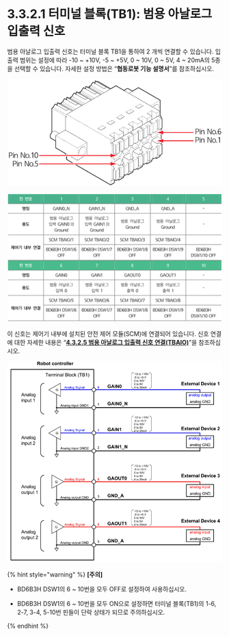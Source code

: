 # 3.3.2.1 터미널 블록\(TB1\): 범용 아날로그 입출력 신호

범용 아날로그 입출력 신호는 터미널 블록 TB1을 통하여 2 개씩 연결할 수 있습니다. 입출력 범위는 설정에 따라 -10 ~ +10V, -5 ~ +5V, 0 ~ 10V, 0 ~ 5V, 4 ~ 20mA의 5종을 선택할 수 있습니다. 자세한 설정 방법은 “**협동로봇 기능 설명서**”를 참조하십시오.

![](../../../.gitbook/assets/tb1_1.png)

![](../../../.gitbook/assets/image%20%284%29.png)

이 신호는 제어기 내부에 설치된 안전 제어 모듈\(SCM\)에 연결되어 있습니다. 신호 연결에 대한 자세한 내용은 “[**4.3.2.5 범용 아날로그 입출력 신호 연결\(TBAIO\)**](../../../4-maintenance/4-3-controller-check-maintenance/2-safety-control-module/5-tbaio.md)”을 참조하십시오.

![&#xADF8;&#xB9BC; 20 &#xBC94;&#xC6A9; &#xC544;&#xB0A0;&#xB85C;&#xADF8; &#xC2E0;&#xD638; &#xC5F0;&#xACB0; &#xBC29;&#xBC95;](../../../.gitbook/assets/tb1_2.png)

{% hint style="warning" %}
**\[주의\]**

* BD6B3H DSW1의 6 ~ 10번을 모두 OFF로 설정하여 사용하십시오.

* BD6B3H DSW1의 6 ~ 10번을 모두 ON으로 설정하면 터미널 블록\(TB1\)의 1-6, 2-7, 3-4, 5-10번 핀들이 단락 상태가 되므로 주의하십시오.


{% endhint %}

